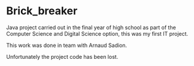 # Brick_breaker

Java project carried out in the final year of high school as part of the Computer Science and Digital Science option, this was my first IT project.

This work was done in team with Arnaud Sadion.

Unfortunately the project code has been lost.
